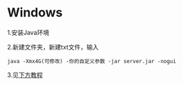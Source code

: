 # Windows

1.安装Java环境

2.新建文件夹，新建txt文件，输入

```
java -Xmx4G(可修改) -你的自定义参数 -jar server.jar -nogui
```

3.见[下方教程](../start/choose-java.md)
